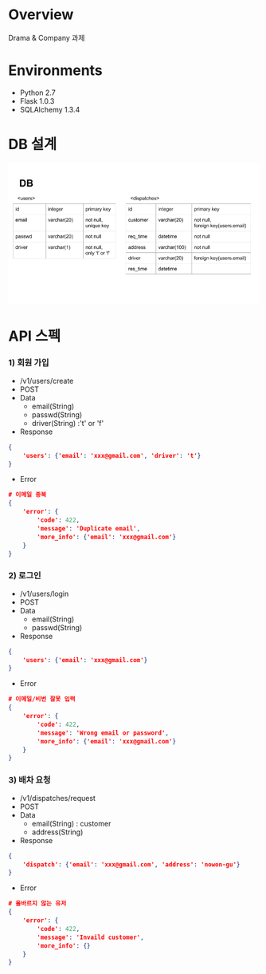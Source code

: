 # Overview
Drama & Company 과제

# Environments
* Python 2.7
* Flask 1.0.3
* SQLAlchemy 1.3.4

# DB 설계
![alt text](db.png)

# API 스펙
### 1) 회원 가입
* /v1/users/create
* POST
* Data
  * email(String)
  * passwd(String)
  * driver(String) :'t' or 'f'
* Response
```json
{
	'users': {'email': 'xxx@gmail.com', 'driver': 't'}
}
```
* Error
```json
# 이메일 중복
{
	'error': {
		'code': 422,
		'message': 'Duplicate email',
		'more_info': {'email': 'xxx@gmail.com'}
	}
}
```

    
### 2) 로그인
* /v1/users/login
* POST
* Data
	* email(String)
	* passwd(String)
* Response
```json
{
	'users': {'email': 'xxx@gmail.com'}
}
```
* Error
```json
# 이메일/비번 잘못 입력
{
	'error': {
		'code': 422,
		'message': 'Wrong email or password',
		'more_info': {'email': 'xxx@gmail.com'}
	}
}
```

### 3) 배차 요청
* /v1/dispatches/request
* POST
* Data
	* email(String) : customer
	* address(String)
* Response
```json
{
	'dispatch': {'email': 'xxx@gmail.com', 'address': 'nowon-gu'}
}
```
* Error
```json
# 올바르지 않는 유저
{
	'error': {
		'code': 422,
		'message': 'Invaild customer',
		'more_info': {}
	}
}
```
